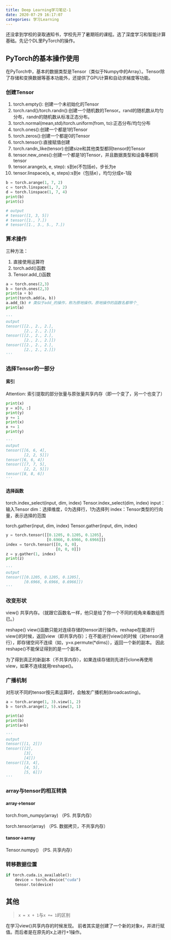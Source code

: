 ```yaml
---
title: Deep Learning学习笔记-1
date: 2020-07-29 16:17:07
categories: 学习Learning
---
```


还没拿到学校的录取通知书，学校先开了暑期班的课程。选了深度学习和智能计算基础。先记个DL里PyTorch的操作。

<!--more-->

## PyTorch的基本操作使用

在PyTorch中，基本的数据类型是Tensor（类似于Numpy中的Array）。Tensor除了存储和变换数据等基本功能外，还提供了GPU计算和自动求梯度等功能。

### 创建Tensor

1. torch.empty(): 创建一个未初始化的Tensor
2. torch.rand()/torch.randn():创建一个随机数的Tensor。rand的随机数从均匀分布，randn的随机数从标准正态分布。
3. torch.normal(mean,std)/torch.uniform(from, to):正态分布/均匀分布
3. torch.ones():创建一个都是1的Tensor
4. torch.zeros():创建一个都是0的Tensor
5. torch.tensor():直接赋值创建
6. torch.randn_like(tensor):创建size和其他类型都同tensor的Tensor
7. tensor.new_ones():创建一个都是1的Tensor，并且数据类型和设备等都同tensor
8. tensor.arange(s, e, step): s到e(不包括e)，步长为e
9. tensor.linspace(s, e, steps):s到e（包括e），均匀分成e-1段
```python
b = torch.arange(1, 7, 2)
c = torch.linspace(1, 7, 2)
d = torch.linspace(1, 7, 4)
print(b)
print(c)

# output
# tensor([1, 3, 5])
# tensor([1., 7.])
# tensor([1., 3., 5., 7.])
```

###  算术操作

三种方法：
1. 直接使用运算符
2. torch.add()函数
3. Tensor.add_()函数

```python
a = torch.ones(2,3)
b = torch.ones(2,3)
print(a + b)
print(torch.add(a, b))
a.add_(b) # 类似于add_的操作，称为原地操作。原地操作的函数名都带个_
print(a)

'''
output
tensor([[2., 2., 2.],
        [2., 2., 2.]])
tensor([[2., 2., 2.],
        [2., 2., 2.]])
tensor([[2., 2., 2.],
        [2., 2., 2.]])
'''
```

### 选择Tensor的一部分

#### 索引

Attention: 索引提取的部分张量与原张量共享内存（即一个变了，另一个也变了）

```python
print(x)
y = x[0, :]
print(y)
y += 1
print(x)
x += 1 
print(y)

'''
output
tensor([[6, 6, 4],
        [2, 2, 5]])
tensor([6, 6, 4])
tensor([[7, 7, 5],
        [2, 2, 5]])
tensor([8, 8, 6])
'''
```

#### 选择函数

torch.index_select(input, dim, index)
Tensor.index_select(dim, index)
input：输入Tensor
dim：选择维度，0为选择行，1为选择列
index：Tensor类型的行向量，表示选择的范围

torch.gather(input, dim, index)
Tensor.gather(input, dim, index)
```python
y = torch.tensor([[0.1205, 0.1205, 0.1205],
                  [0.6966, 0.6966, 0.6966]])
index = torch.tensor([[0, 0, 0], 
                      [0, 0, 0]])
z = y.gather(1, index)
print(z)

'''
output
tensor([[0.1205, 0.1205, 0.1205],
        [0.6966, 0.6966, 0.6966]])
'''
```

### 改变形状

view()
共享内存。（就跟它函数名一样，他只是给了你一个不同的视角来看数组而已。）

reshape()
view()函数只能对连续存储的tensor进行操作。reshape在能进行view()的时候，返回view（即共享内存）；在不能进行view()的时候（对tensor进行），即存储空间不连续（如，y=x.permute(*dims)），返回一个新的副本。
因此reshape()不能保证得到的是一个副本。

为了得到真正的新副本（不共享内存），如果连续存储则先进行clone再使用view，如果不连续就用reshape()。

### 广播机制

对形状不同的tensor按元素运算时，会触发广播机制(broadcasting)。

```python
a = torch.arange(1, 3).view(1, 2)
b = torch.arange(2, 5).view(3, 1)

print(a)
print(b)
print(a+b)

'''
output
tensor([[1, 2]])
tensor([[2],
        [3],
        [4]])
tensor([[3, 4],
        [4, 5],
        [5, 6]])
'''
```

### array与tensor的相互转换

#### array->tensor

torch.from_numpy(array) （PS. 共享内存）

torch.tensor(array) （PS. 数据拷贝，不共享内存）

#### tansor->array

Tensor.numpy() （PS. 共享内存）

### 转移数据位置

```python
if torch.cuda.is_available():
    device = torch.device("cuda")
    tensor.to(device)

```


## 其他

> ```x = x + 1```与```x += 1```的区别

在学习view()共享内存的时候发现。
前者其实是创建了一个新的对象x，并进行赋值。而后者是在原先的x上进行+1操作。